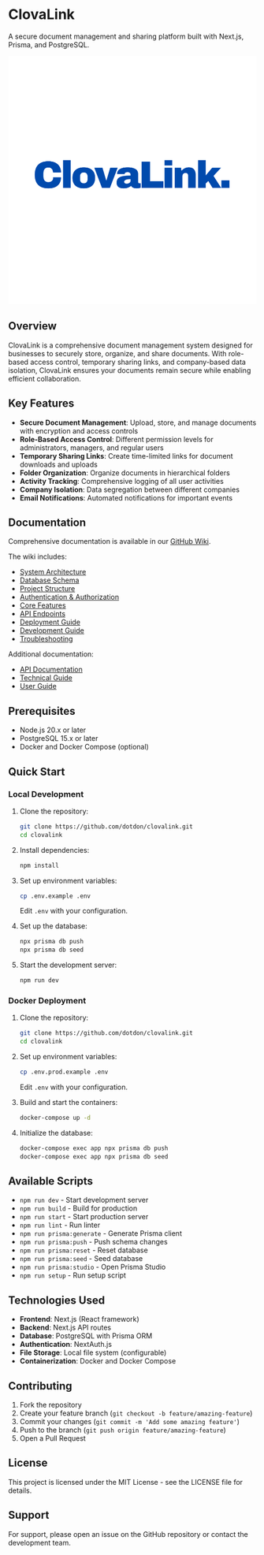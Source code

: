# ClovaLink

A secure document management and sharing platform built with Next.js, Prisma, and PostgreSQL.

![ClovaLink Logo](public/logo.svg)

## Overview

ClovaLink is a comprehensive document management system designed for businesses to securely store, organize, and share documents. With role-based access control, temporary sharing links, and company-based data isolation, ClovaLink ensures your documents remain secure while enabling efficient collaboration.

## Key Features

- **Secure Document Management**: Upload, store, and manage documents with encryption and access controls
- **Role-Based Access Control**: Different permission levels for administrators, managers, and regular users
- **Temporary Sharing Links**: Create time-limited links for document downloads and uploads
- **Folder Organization**: Organize documents in hierarchical folders
- **Activity Tracking**: Comprehensive logging of all user activities
- **Company Isolation**: Data segregation between different companies
- **Email Notifications**: Automated notifications for important events

## Documentation

Comprehensive documentation is available in our [GitHub Wiki](https://github.com/dotdon/ClovaLink/wiki).

The wiki includes:
- [System Architecture](https://github.com/dotdon/ClovaLink/wiki#system-architecture)
- [Database Schema](https://github.com/dotdon/ClovaLink/wiki#database-schema)
- [Project Structure](https://github.com/dotdon/ClovaLink/wiki#project-structure)
- [Authentication & Authorization](https://github.com/dotdon/ClovaLink/wiki#authentication--authorization)
- [Core Features](https://github.com/dotdon/ClovaLink/wiki#core-features)
- [API Endpoints](https://github.com/dotdon/ClovaLink/wiki#api-endpoints)
- [Deployment Guide](https://github.com/dotdon/ClovaLink/wiki#deployment)
- [Development Guide](https://github.com/dotdon/ClovaLink/wiki#development-guide)
- [Troubleshooting](https://github.com/dotdon/ClovaLink/wiki#troubleshooting)

Additional documentation:
- [API Documentation](https://github.com/dotdon/ClovaLink/wiki/API-Documentation)
- [Technical Guide](https://github.com/dotdon/ClovaLink/wiki/Technical-Guide)
- [User Guide](https://github.com/dotdon/ClovaLink/wiki/User-Guide)

## Prerequisites

- Node.js 20.x or later
- PostgreSQL 15.x or later
- Docker and Docker Compose (optional)

## Quick Start

### Local Development

1. Clone the repository:
   ```bash
   git clone https://github.com/dotdon/clovalink.git
   cd clovalink
   ```

2. Install dependencies:
   ```bash
   npm install
   ```

3. Set up environment variables:
   ```bash
   cp .env.example .env
   ```
   Edit `.env` with your configuration.

4. Set up the database:
   ```bash
   npx prisma db push
   npx prisma db seed
   ```

5. Start the development server:
   ```bash
   npm run dev
   ```

### Docker Deployment

1. Clone the repository:
   ```bash
   git clone https://github.com/dotdon/clovalink.git
   cd clovalink
   ```

2. Set up environment variables:
   ```bash
   cp .env.prod.example .env
   ```
   Edit `.env` with your configuration.

3. Build and start the containers:
   ```bash
   docker-compose up -d
   ```

4. Initialize the database:
   ```bash
   docker-compose exec app npx prisma db push
   docker-compose exec app npx prisma db seed
   ```

## Available Scripts

- `npm run dev` - Start development server
- `npm run build` - Build for production
- `npm run start` - Start production server
- `npm run lint` - Run linter
- `npm run prisma:generate` - Generate Prisma client
- `npm run prisma:push` - Push schema changes
- `npm run prisma:reset` - Reset database
- `npm run prisma:seed` - Seed database
- `npm run prisma:studio` - Open Prisma Studio
- `npm run setup` - Run setup script

## Technologies Used

- **Frontend**: Next.js (React framework)
- **Backend**: Next.js API routes
- **Database**: PostgreSQL with Prisma ORM
- **Authentication**: NextAuth.js
- **File Storage**: Local file system (configurable)
- **Containerization**: Docker and Docker Compose

## Contributing

1. Fork the repository
2. Create your feature branch (`git checkout -b feature/amazing-feature`)
3. Commit your changes (`git commit -m 'Add some amazing feature'`)
4. Push to the branch (`git push origin feature/amazing-feature`)
5. Open a Pull Request

## License

This project is licensed under the MIT License - see the LICENSE file for details.

## Support

For support, please open an issue on the GitHub repository or contact the development team. 
